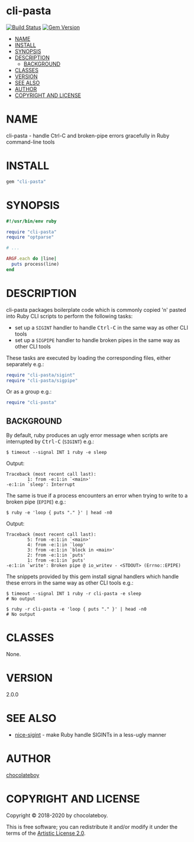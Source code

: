 # cli-pasta

[![Build Status](https://travis-ci.org/chocolateboy/cli-pasta.svg)](https://travis-ci.org/chocolateboy/cli-pasta)
[![Gem Version](https://img.shields.io/gem/v/cli-pasta.svg)](https://rubygems.org/gems/cli-pasta)

<!-- START doctoc generated TOC please keep comment here to allow auto update -->
<!-- DON'T EDIT THIS SECTION, INSTEAD RE-RUN doctoc TO UPDATE -->

- [NAME](#name)
- [INSTALL](#install)
- [SYNOPSIS](#synopsis)
- [DESCRIPTION](#description)
  - [BACKGROUND](#background)
- [CLASSES](#classes)
- [VERSION](#version)
- [SEE ALSO](#see-also)
- [AUTHOR](#author)
- [COPYRIGHT AND LICENSE](#copyright-and-license)

<!-- END doctoc generated TOC please keep comment here to allow auto update -->

# NAME

cli-pasta - handle Ctrl-C and broken-pipe errors gracefully in Ruby command-line tools

# INSTALL

```ruby
gem "cli-pasta"
```

# SYNOPSIS

```ruby
#!/usr/bin/env ruby

require "cli-pasta"
require "optparse"

# ...

ARGF.each do |line|
  puts process(line)
end
```

# DESCRIPTION

cli-pasta packages boilerplate code which is commonly copied 'n' pasted into Ruby CLI scripts to perform the following tasks:

* set up a `SIGINT` handler to handle <kbd>Ctrl-C</kbd> in the same way as other CLI tools
* set up a `SIGPIPE` handler to handle broken pipes in the same way as other CLI tools

These tasks are executed by loading the corresponding files, either separately e.g.:

```ruby
require "cli-pasta/sigint"
require "cli-pasta/sigpipe"
```

Or as a group e.g.:

```ruby
require "cli-pasta"
```

## BACKGROUND

By default, ruby produces an ugly error message when scripts are interrupted by <kbd>Ctrl-C</kbd> (`SIGINT`) e.g.:

    $ timeout --signal INT 1 ruby -e sleep

Output:

    Traceback (most recent call last):
            1: from -e:1:in `<main>'
    -e:1:in `sleep': Interrupt

The same is true if a process encounters an error when trying to write to a broken pipe (`EPIPE`) e.g.:

    $ ruby -e 'loop { puts "." }' | head -n0

Output:

    Traceback (most recent call last):
            5: from -e:1:in `<main>'
            4: from -e:1:in `loop'
            3: from -e:1:in `block in <main>'
            2: from -e:1:in `puts'
            1: from -e:1:in `puts'
    -e:1:in `write': Broken pipe @ io_writev - <STDOUT> (Errno::EPIPE)

The snippets provided by this gem install signal handlers which handle these errors in the same way as other CLI tools e.g.:

    $ timeout --signal INT 1 ruby -r cli-pasta -e sleep
    # No output

    $ ruby -r cli-pasta -e 'loop { puts "." }' | head -n0
    # No output

# CLASSES

None.

# VERSION

2.0.0

# SEE ALSO

* [nice-sigint](https://github.com/xiongchiamiov/nice-sigint) - make Ruby handle SIGINTs in a less-ugly manner

# AUTHOR

[chocolateboy](mailto:chocolate@cpan.org)

# COPYRIGHT AND LICENSE

Copyright © 2018-2020 by chocolateboy.

This is free software; you can redistribute it and/or modify it under the
terms of the [Artistic License 2.0](https://www.opensource.org/licenses/artistic-license-2.0.php).
